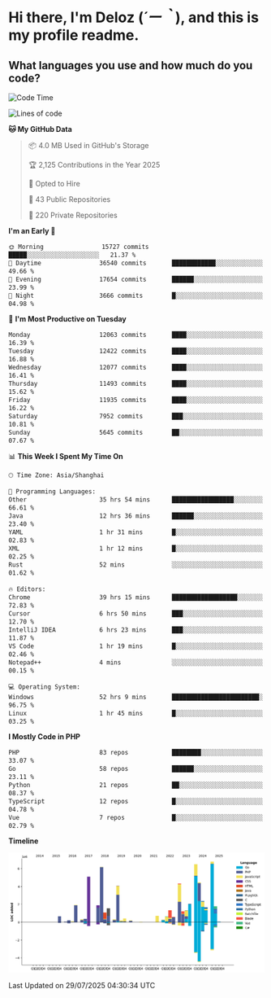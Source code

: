 # **Hi there, I'm Deloz (*´ー｀*), and this is my profile readme.**

## **What languages you use and how much do you code?**

<!--START_SECTION:waka-->
![Code Time](http://img.shields.io/badge/Code%20Time-6%2C986%20hrs%2017%20mins-blue)

![Lines of code](https://img.shields.io/badge/From%20Hello%20World%20I%27ve%20Written-60.3%20million%20lines%20of%20code-blue)

**🐱 My GitHub Data** 

> 📦 4.0 MB Used in GitHub's Storage 
 > 
> 🏆 2,125 Contributions in the Year 2025
 > 
> 💼 Opted to Hire
 > 
> 📜 43 Public Repositories 
 > 
> 🔑 220 Private Repositories 
 > 
**I'm an Early 🐤** 

```text
🌞 Morning                15727 commits       █████░░░░░░░░░░░░░░░░░░░░   21.37 % 
🌆 Daytime                36540 commits       ████████████░░░░░░░░░░░░░   49.66 % 
🌃 Evening                17654 commits       ██████░░░░░░░░░░░░░░░░░░░   23.99 % 
🌙 Night                  3666 commits        █░░░░░░░░░░░░░░░░░░░░░░░░   04.98 % 
```
📅 **I'm Most Productive on Tuesday** 

```text
Monday                   12063 commits       ████░░░░░░░░░░░░░░░░░░░░░   16.39 % 
Tuesday                  12422 commits       ████░░░░░░░░░░░░░░░░░░░░░   16.88 % 
Wednesday                12077 commits       ████░░░░░░░░░░░░░░░░░░░░░   16.41 % 
Thursday                 11493 commits       ████░░░░░░░░░░░░░░░░░░░░░   15.62 % 
Friday                   11935 commits       ████░░░░░░░░░░░░░░░░░░░░░   16.22 % 
Saturday                 7952 commits        ███░░░░░░░░░░░░░░░░░░░░░░   10.81 % 
Sunday                   5645 commits        ██░░░░░░░░░░░░░░░░░░░░░░░   07.67 % 
```


📊 **This Week I Spent My Time On** 

```text
🕑︎ Time Zone: Asia/Shanghai

💬 Programming Languages: 
Other                    35 hrs 54 mins      █████████████████░░░░░░░░   66.61 % 
Java                     12 hrs 36 mins      ██████░░░░░░░░░░░░░░░░░░░   23.40 % 
YAML                     1 hr 31 mins        █░░░░░░░░░░░░░░░░░░░░░░░░   02.83 % 
XML                      1 hr 12 mins        █░░░░░░░░░░░░░░░░░░░░░░░░   02.25 % 
Rust                     52 mins             ░░░░░░░░░░░░░░░░░░░░░░░░░   01.62 % 

🔥 Editors: 
Chrome                   39 hrs 15 mins      ██████████████████░░░░░░░   72.83 % 
Cursor                   6 hrs 50 mins       ███░░░░░░░░░░░░░░░░░░░░░░   12.70 % 
IntelliJ IDEA            6 hrs 23 mins       ███░░░░░░░░░░░░░░░░░░░░░░   11.87 % 
VS Code                  1 hr 19 mins        █░░░░░░░░░░░░░░░░░░░░░░░░   02.46 % 
Notepad++                4 mins              ░░░░░░░░░░░░░░░░░░░░░░░░░   00.15 % 

💻 Operating System: 
Windows                  52 hrs 9 mins       ████████████████████████░   96.75 % 
Linux                    1 hr 45 mins        █░░░░░░░░░░░░░░░░░░░░░░░░   03.25 % 
```

**I Mostly Code in PHP** 

```text
PHP                      83 repos            ████████░░░░░░░░░░░░░░░░░   33.07 % 
Go                       58 repos            ██████░░░░░░░░░░░░░░░░░░░   23.11 % 
Python                   21 repos            ██░░░░░░░░░░░░░░░░░░░░░░░   08.37 % 
TypeScript               12 repos            █░░░░░░░░░░░░░░░░░░░░░░░░   04.78 % 
Vue                      7 repos             █░░░░░░░░░░░░░░░░░░░░░░░░   02.79 % 
```



**Timeline**

![Lines of Code chart](https://raw.githubusercontent.com/deloz/deloz/main/assets/bar_graph.png)


 Last Updated on 29/07/2025 04:30:34 UTC
<!--END_SECTION:waka-->
